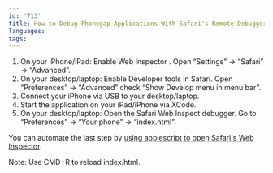 ```yaml
---
id: '713'
title: How to Debug Phonegap Applications With Safari's Remote Debugger
languages:
tags:
---
```

1.  On your iPhone/iPad: Enable Web Inspector . Open “Settings” → “Safari” → “Advanced”.
2.  On your desktop/laptop: Enable Developer tools in Safari. Open “Preferences” → “Advanced” check “Show Develop menu in menu bar”.
3.  Connect your iPhone via USB to your desktop/laptop.
4.  Start the application on your iPad/iPhone via XCode.
5.  On your desktop/laptop: Open the Safari Web Inspect debugger. Go to “Preferences” → “Your phone” → “index.html”.

You can automate the last step by [using applescript to open Safari's Web Inspector](http://snippets.aktagon.com/snippets/715-how-to-open-safari-s-web-inspector-with-applescript-to-debug-phonegap-app).

Note: Use CMD+R to reload index.html.

